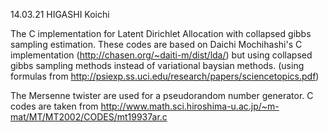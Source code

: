 14.03.21 HIGASHI Koichi

The C implementation for Latent Dirichlet Allocation with collapsed gibbs sampling estimation.
These codes are based on Daichi Mochihashi's C implementation (http://chasen.org/~daiti-m/dist/lda/) but using collapsed gibbs sampling methods instead of variational baysian methods. (using formulas from http://psiexp.ss.uci.edu/research/papers/sciencetopics.pdf) 

The Mersenne twister are used for a pseudorandom number generator. C codes are taken from http://www.math.sci.hiroshima-u.ac.jp/~m-mat/MT/MT2002/CODES/mt19937ar.c
